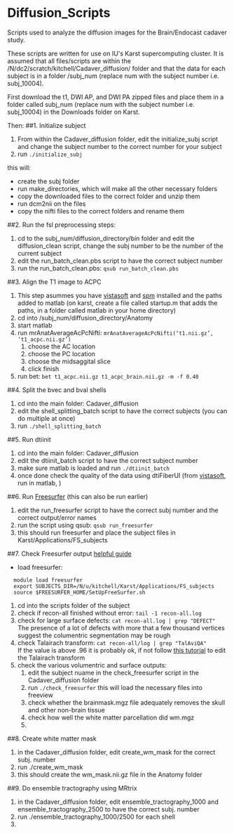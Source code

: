 # Diffusion_Scripts
Scripts used to analyze the diffusion images for the Brain/Endocast cadaver study.

These scripts are written for use on IU's Karst supercomputing cluster.
It is assumed that all files/scripts are within the /N/dc2/scratch/kitchell/Cadaver_diffusion/ folder 
and that the data for each subject is in a folder /subj_num (replace num with the subject number i.e. subj_10004). 

First download the t1, DWI AP, and DWI PA zipped files and place them in a folder called
subj_num (replace num with the subject number i.e. subj_10004) in the Downloads folder on Karst.

Then:
##1. Initialize subject
1. From within the Cadaver_diffusion folder, edit the initialize_subj script and change the subject number to the correct number for your subject
2. run `./initialize_subj`

this will:
- create the subj folder 
- run make_directories, which will make all the other necessary folders
- copy the downloaded files to the correct folder and unzip them
- run dcm2nii on the files
- copy the nifti files to the correct folders and rename them
  
##2. Run the fsl preprocessing steps:
1. cd to the subj_num/diffusion_directory/bin folder and edit the diffusion_clean script, change the subj number to be the number of the current subject
2. edit the run_batch_clean.pbs script to have the correct subject number
3. run the run_batch_clean.pbs: `qsub run_batch_clean.pbs`
  
##3. Align the T1 image to ACPC
1. This step asummes you have [vistasoft](https://github.com/vistalab/vistasoft) and [spm](http://www.fil.ion.ucl.ac.uk/spm/) installed and the paths added to matlab (on karst, create a file called startup.m that adds the paths, in a folder called matlab in your home directory)
2. cd into /subj_num/diffusion_directory/Anatomy
3. start matlab 
4. run mrAnatAverageAcPcNifti: `mrAnatAverageAcPcNifti(‘t1.nii.gz’, ‘t1_acpc.nii.gz’)`
      1. choose the AC location
      2. choose the PC location
      3. choose the midsaggital slice
      4. click finish
5. run bet: `bet t1_acpc.nii.gz t1_acpc_brain.nii.gz -m -f 0.40`
  
##4. Split the bvec and bval shells
1. cd into the main folder: Cadaver_diffusion
2. edit the shell_splitting_batch script to have the correct subjects (you can do multiple at once)
3. run `./shell_splitting_batch`
  
##5. Run dtiinit
1. cd into the main folder: Cadaver_diffusion
2.  edit the dtiinit_batch script to have the correct subject number
3.  make sure matlab is loaded and run `./dtiinit_batch`
4.  once done check the quality of the data using dtiFiberUI (from [vistasoft](http://web.stanford.edu/group/vista/cgi-bin/wiki/index.php/MrDiffusion#Software_Set-Up), run in matlab, )

##6. Run [Freesurfer](https://surfer.nmr.mgh.harvard.edu/) (this can also be run earlier)
1. edit the run_freesurfer script to have the correct subj number and the correct output/error names
2. run the script using qsub: `qsub run_freesurfer`
3. this should run freesurfer and place the subject files in Karst/Applications/FS_subjects

##7. Check Freesurfer output [helpful guide](http://vitallongevity.utdallas.edu/cnl/wp-content/uploads/2015/10/FREESURFER_GUIDE_CNL_2015Oct.pdf)
* load freesurfer:  
```
  module load freesurfer
  export SUBJECTS_DIR=/N/u/kitchell/Karst/Applications/FS_subjects
  source $FREESURFER_HOME/SetUpFreeSurfer.sh
```
1. cd into the scripts folder of the subject
2. check if recon-all finished without error: `tail -1 recon-all.log`
3. check for large surface defects: `cat recon-all.log | grep "DEFECT"`  
  The presence of a lot of defects with more that a few thousand vertices suggest the columentric segmentation may be rough
4. check Talairach transform: `cat recon-all/log | grep "TalAviQA"`  
  If the value is above .96 it is probably ok, if not follow [this tutorial](https://surfer.nmr.mgh.harvard.edu/fswiki/FsTutorial/Talairach_freeview) to edit the Talairach transform
5. check the various volumentric and surface outputs:
      1. edit the subject nuame in the check_freesurfer script in the Cadaver_diffusion folder
      2. run `./check_freesurfer` this will load the necessary files into freeview
      3. check whether the brainmask.mgz file adequately removes the skull and other non-brain tissue
      4. check how well the white matter parcellation did wm.mgz
      5. 
  
##8. Create white matter mask
1. in the Cadaver_diffusion folder, edit create_wm_mask for the correct subj. number
2. run ./create_wm_mask
3. this should create the wm_mask.nii.gz file in the Anatomy folder

##9. Do ensemble tractography using MRtrix
1. in the Cadaver_diffusion folder, edit ensemble_tractography_1000 and ensemble_tractography_2500 to have the correct subj. number
2. run ./ensemble_tractography_1000/2500 for each shell
3.

